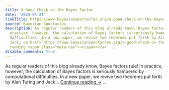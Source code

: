 ```yaml
---
title: A Good Check on the Bayes Factor
date: '2024-04-24'
linkTitle: https://www.bayesianspectacles.org/a-good-check-on-the-bayes-factor/
source: Bayesian Spectacles
description: As regular readers of this blog already know, Bayes factors rule! In
  practice, however, the calculation of Bayes factors is seriously hampered by computational
  difficulties. In a new paper, we revive two theorems put forth by Alan Turing and
  Jack… <a href="https://www.bayesianspectacles.org/a-good-check-on-the-bayes-factor/">Continue
  reading <span class="meta-nav">→</span></a> ...
disable_comments: true
---
```

As regular readers of this blog already know, Bayes factors rule! In practice, however, the calculation of Bayes factors is seriously hampered by computational difficulties. In a new paper, we revive two theorems put forth by Alan Turing and Jack… <a href="https://www.bayesianspectacles.org/a-good-check-on-the-bayes-factor/">Continue reading <span class="meta-nav">→</span></a> ...